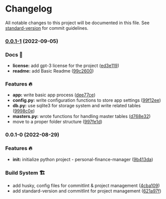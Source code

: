 # Changelog

All notable changes to this project will be documented in this file. See [standard-version](https://github.com/conventional-changelog/standard-version) for commit guidelines.

### [0.0.1-1](https://github.com/tks18/personal-finance-manager/compare/v0.0.1-0...v0.0.1-1) (2022-09-05)


### Docs 📃

* **license:** add gpt-3 license for the project ([ed3e119](https://github.com/tks18/personal-finance-manager/commit/ed3e119957879cbd79c3b99bbe2a92ea883fcbca))
* **readme:** add Basic Readme ([99c2600](https://github.com/tks18/personal-finance-manager/commit/99c2600385391e20c65871da05283c33753aa5a5))


### Features 🔥

* **app:** write basic app process ([dee77ce](https://github.com/tks18/personal-finance-manager/commit/dee77cefd4fe3786379bb887716934a9699f8bc5))
* **config.py:** write configuration functions to store app settings ([99f12ee](https://github.com/tks18/personal-finance-manager/commit/99f12eef7dbbd202356913851a7b3fd6aa69054e))
* **db.py:** use sqlite3 for storage system and write related tables ([9998c0e](https://github.com/tks18/personal-finance-manager/commit/9998c0eb33b7ca8f7f15254813b1ea80c1fd8343))
* **masters.py:** wrote functions for handling master tables ([d768e32](https://github.com/tks18/personal-finance-manager/commit/d768e329a147171d1eaecd26cfdf5dc875834971))
* move to a proper folder structure ([997fe1d](https://github.com/tks18/personal-finance-manager/commit/997fe1d8fe58ba36bafd59a030a17b9f88ec36e6))

### 0.0.1-0 (2022-08-29)


### Features 🔥

* **init:** initialize python project - personal-finance-manager ([9b413da](https://github.com/tks18/personal-finance-manager/commit/9b413daa64a0777089239d516a12fa335a9d68bd))


### Build System 🏗

* add husky, config files for commitlint & project management ([4cba109](https://github.com/tks18/personal-finance-manager/commit/4cba1092fa24fdebc3082fa876f7d1f4494210d7))
* add standard-version and commitlint for project management ([621a97f](https://github.com/tks18/personal-finance-manager/commit/621a97f0856abde76dec68736f22c428d9eee88e))
